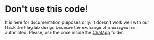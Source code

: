 # Don't use this code!
It is here for documentation purposes only.
It doesn't work well with our Hack the Flag lab design because the exchange of messages isn't automated.
Please, use the code inside the [ChatApp](https://github.com/l4ti/TSP-NET4104-HackTheFlag/blob/main/scripts/Clients/Wpa2/) folder.

